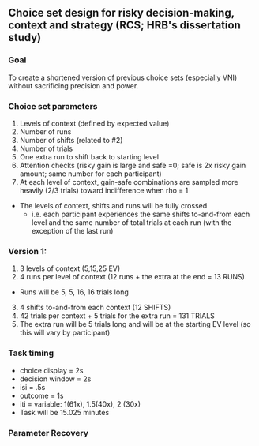## Choice set design for risky decision-making, context and strategy (RCS; HRB's dissertation study)

### Goal
To create a shortened version of previous choice sets (especially VNI) without sacrificing precision and power.

### Choice set parameters
1) Levels of context (defined by expected value)
2) Number of runs
3) Number of shifts (related to #2)
4) Number of trials
5) One extra run to shift back to starting level
6) Attention checks (risky gain is large and safe =0; safe is 2x risky gain amount; same number for each participant)
7) At each level of context, gain-safe combinations are sampled more heavily (2/3 trials) toward indifference when rho = 1

- The levels of context, shifts and runs will be fully crossed 
  -   i.e. each participant experiences the same shifts to-and-from each level and the same number of total trials at each run (with the exception of the last run)



### Version 1:
1) 3 levels of context (5,15,25 EV)
2) 4 runs per level of context (12 runs + the extra at the end = 13 RUNS)
  - Runs will be 5, 5, 16, 16 trials long
3) 4 shifts to-and-from each context (12 SHIFTS)
4) 42 trials per context + 5 trials for the extra run = 131 TRIALS
5) The extra run will be 5 trials long and will be at the starting EV level (so this will vary by participant)

### Task timing
- choice display = 2s
- decision window = 2s
- isi = .5s
- outcome = 1s
- iti = variable: 1(61x), 1.5(40x), 2 (30x)
- Task will be 15.025 minutes

### Parameter Recovery


